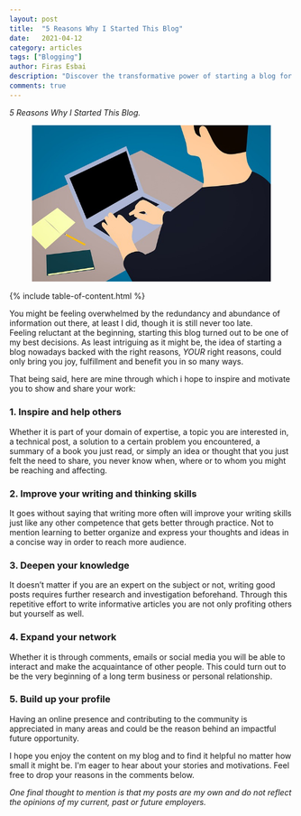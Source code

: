 ```yaml
---
layout: post
title:  "5 Reasons Why I Started This Blog"
date:   2021-04-12
category: articles
tags: ["Blogging"]
author: Firas Esbai
description: "Discover the transformative power of starting a blog for the right reasons. Explore my Five personal reasons why i started blogging to help you join the journey"
comments: true
---
```


*5 Reasons Why I Started This Blog.*

<figure>
  <img src="/assets/images/articles/3_why_i_started_this_blog.jpg" alt="">
  <figcaption></figcaption>
</figure>

{% include table-of-content.html %}

You might be feeling overwhelmed by the redundancy and abundance of information out there, at least I did, though it is still never too late.  
Feeling reluctant at the beginning, starting this blog turned out to be one of my best decisions.
As least intriguing as it might be, the idea of starting a blog nowadays backed with the right reasons, *YOUR* right reasons, could only bring you joy, fulfillment and benefit you in so many ways. 

That being said, here are mine through which i hope to inspire and motivate you to show and share your work: 

### 1. Inspire and help others ###

   Whether it is part of your domain of expertise, a topic you are interested in, a technical post, a solution to a certain problem you encountered, 
   a summary of a book you just read, or simply an idea or thought that you just felt the need to share, you never know when, where or to whom you might 
   be reaching and affecting. 

### 2. Improve your writing and thinking skills ###

   It goes without saying that writing more often will improve your writing skills just like any other competence that gets better through practice. 
   Not to mention learning to better organize and express your thoughts and ideas in a concise way in order to reach more audience.      


### 3. Deepen your knowledge ###

   It doesn’t matter if you are an expert on the subject or not, writing good posts requires further research and investigation beforehand. 
   Through this repetitive effort to write informative articles you are not only profiting others but yourself as well.  

### 4. Expand your network ###

   Whether it is through comments, emails or social media you will be able to interact and make the acquaintance of other people. 
   This could turn out to be the very beginning of a long term business or personal relationship. 

### 5. Build up your profile ###

   Having an online presence and contributing to the community is appreciated in many areas and could be the reason behind an impactful future opportunity. 

I hope you enjoy the content on my blog and to find it helpful no matter how small it might be. I'm eager to hear about your stories and motivations. Feel free to drop your reasons in the comments below. 

*One final thought to mention is that my posts are my own and do not reflect the opinions of my current, past or future employers.* 